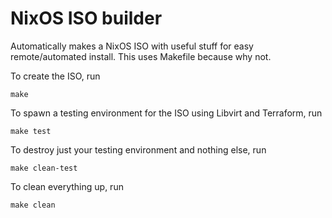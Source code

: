 # NixOS ISO builder

Automatically makes a NixOS ISO with useful stuff for easy remote/automated install. This uses Makefile because why not.

To create the ISO, run
```
make 
```

To spawn a testing environment for the ISO using Libvirt and Terraform, run
```
make test
````

To destroy just your testing environment and nothing else, run
```
make clean-test
```

To clean everything up, run
```
make clean
```